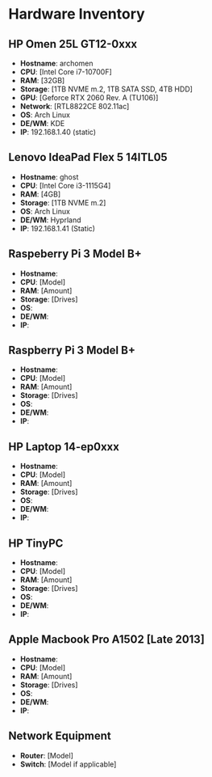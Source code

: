# Hardware Inventory

## HP Omen 25L GT12-0xxx
- **Hostname**: archomen
- **CPU**: [Intel Core i7-10700F]
- **RAM**: [32GB]
- **Storage**: [1TB NVME m.2, 1TB SATA SSD, 4TB HDD]
- **GPU**: [Geforce RTX 2060 Rev. A (TU106)]
- **Network**: [RTL8822CE 802.11ac]
- **OS**: Arch Linux
- **DE/WM**: KDE
- **IP**: 192.168.1.40 (static)

## Lenovo IdeaPad Flex 5 14ITL05
- **Hostname**: ghost 
- **CPU**: [Intel Core i3-1115G4]
- **RAM**: [4GB]
- **Storage**: [1TB NVME m.2]
- **OS**: Arch Linux
- **DE/WM**: Hyprland
- **IP**: 192.168.1.41 (Static)

## Raspeberry Pi 3 Model B+
- **Hostname**: 
- **CPU**: [Model]
- **RAM**: [Amount]
- **Storage**: [Drives]
- **OS**: 
- **DE/WM**: 
- **IP**: 

## Raspberry Pi 3 Model B+
- **Hostname**: 
- **CPU**: [Model]
- **RAM**: [Amount]
- **Storage**: [Drives]
- **OS**: 
- **DE/WM**: 
- **IP**: 

## HP Laptop 14-ep0xxx
- **Hostname**: 
- **CPU**: [Model]
- **RAM**: [Amount]
- **Storage**: [Drives]
- **OS**: 
- **DE/WM**: 
- **IP**: 

## HP TinyPC
- **Hostname**: 
- **CPU**: [Model]
- **RAM**: [Amount]
- **Storage**: [Drives]
- **OS**: 
- **DE/WM**: 
- **IP**: 

## Apple Macbook Pro A1502 [Late 2013]
- **Hostname**:
- **CPU**: [Model]
- **RAM**: [Amount]
- **Storage**: [Drives]
- **OS**: 
- **DE/WM**:
- **IP**:

## Network Equipment
- **Router**: [Model]
- **Switch**: [Model if applicable]
